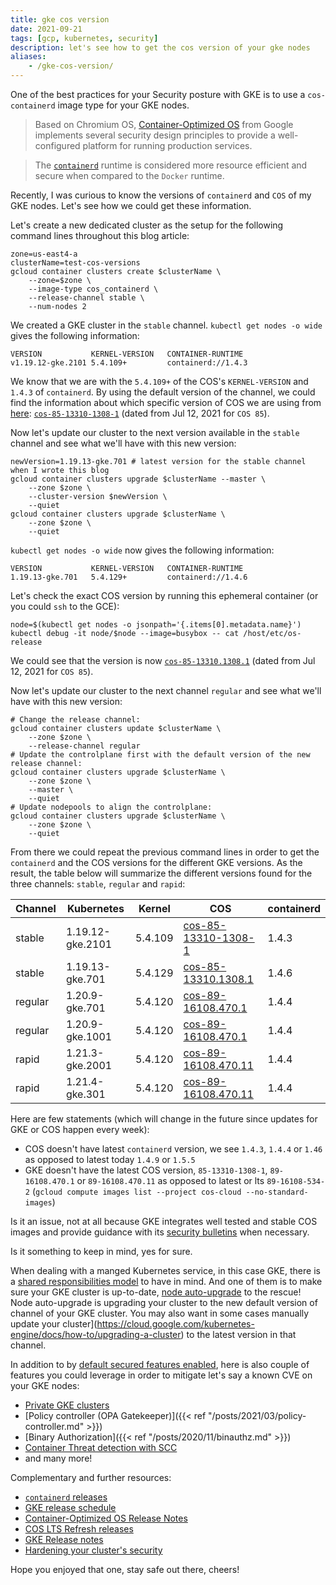 ```yaml
---
title: gke cos version
date: 2021-09-21
tags: [gcp, kubernetes, security]
description: let's see how to get the cos version of your gke nodes 
aliases:
    - /gke-cos-version/
---
```

One of the best practices for your Security posture with GKE is to use a `cos-containerd` image type for your GKE nodes.

> Based on Chromium OS, [Container-Optimized OS](https://cloud.google.com/container-optimized-os/docs/concepts/security) from Google implements several security design principles to provide a well-configured platform for running production services.

> The [`containerd`](https://cloud.google.com/kubernetes-engine/docs/concepts/using-containerd) runtime is considered more resource efficient and secure when compared to the `Docker` runtime.

Recently, I was curious to know the versions of `containerd` and `COS` of my GKE nodes. Let's see how we could get these information.

Let's create a new dedicated cluster as the setup for the following command lines throughout this blog article:
```
zone=us-east4-a
clusterName=test-cos-versions
gcloud container clusters create $clusterName \
    --zone=$zone \
    --image-type cos_containerd \
    --release-channel stable \
    --num-nodes 2
```

We created a GKE cluster in the `stable` channel. `kubectl get nodes -o wide` gives the following information:
```
VERSION           KERNEL-VERSION   CONTAINER-RUNTIME
v1.19.12-gke.2101 5.4.109+         containerd://1.4.3
```

We know that we are with the `5.4.109+` of the COS's `KERNEL-VERSION` and `1.4.3` of `containerd`. By using the default version of the channel, we could find the information about which specific version of COS we are using from [here](https://cloud.google.com/kubernetes-engine/docs/release-notes#current_versions): [`cos-85-13310-1308-1`](https://cloud.google.com/container-optimized-os/docs/release-notes/m85#cos-85-13310-1308-1) (dated from Jul 12, 2021 for `COS 85`). 

Now let's update our cluster to the next version available in the `stable` channel and see what we'll have with this new version:
```
newVersion=1.19.13-gke.701 # latest version for the stable channel when I wrote this blog
gcloud container clusters upgrade $clusterName --master \
    --zone $zone \
    --cluster-version $newVersion \
    --quiet
gcloud container clusters upgrade $clusterName \
    --zone $zone \
    --quiet
```

`kubectl get nodes -o wide` now gives the following information:
```
VERSION           KERNEL-VERSION   CONTAINER-RUNTIME
1.19.13-gke.701   5.4.129+         containerd://1.4.6
```

Let's check the exact COS version by running this ephemeral container (or you could `ssh` to the GCE):
```
node=$(kubectl get nodes -o jsonpath='{.items[0].metadata.name}')
kubectl debug -it node/$node --image=busybox -- cat /host/etc/os-release
```
We could see that the version is now [`cos-85-13310.1308.1`](https://cloud.google.com/container-optimized-os/docs/release-notes/m85#cos-85-13310-1308-1) (dated from Jul 12, 2021 for `COS 85`).

Now let's update our cluster to the next channel `regular` and see what we'll have with this new version:
```
# Change the release channel:
gcloud container clusters update $clusterName \
    --zone $zone \
    --release-channel regular
# Update the controlplane first with the default version of the new release channel:
gcloud container clusters upgrade $clusterName \
    --zone $zone \
    --master \
    --quiet
# Update nodepools to align the controlplane:
gcloud container clusters upgrade $clusterName \
    --zone $zone \
    --quiet
```

From there we could repeat the previous command lines in order to get the `containerd` and the COS versions for the different GKE versions. As the result, the table below will summarize the different versions found for the three channels: `stable`, `regular` and `rapid`:

| Channel | Kubernetes | Kernel | COS | containerd |
|---|---|---|---|---|
| stable | 1.19.12-gke.2101 | 5.4.109 | [cos-85-13310-1308-1](https://cloud.google.com/container-optimized-os/docs/release-notes/m85#cos-85-13310-1308-1) | 1.4.3 |
| stable | 1.19.13-gke.701 | 5.4.129 | [cos-85-13310.1308.1](https://cloud.google.com/container-optimized-os/docs/release-notes/m85#cos-85-13310-1308-1) | 1.4.6 |
| regular | 1.20.9-gke.701 | 5.4.120 | [cos-89-16108.470.1](https://cloud.google.com/container-optimized-os/docs/release-notes/m89#cos-89-16108-470-1) | 1.4.4 |
| regular | 1.20.9-gke.1001 | 5.4.120 | [cos-89-16108.470.1](https://cloud.google.com/container-optimized-os/docs/release-notes/m89#cos-89-16108-470-1) | 1.4.4 |
| rapid | 1.21.3-gke.2001 | 5.4.120 | [cos-89-16108.470.11](https://cloud.google.com/container-optimized-os/docs/release-notes/m89#cos-89-16108-470-11) | 1.4.4 |
| rapid | 1.21.4-gke.301 | 5.4.120 | [cos-89-16108.470.11](https://cloud.google.com/container-optimized-os/docs/release-notes/m89#cos-89-16108-470-11) | 1.4.4 |

Here are few statements (which will change in the future since updates for GKE or COS happen every week):
- COS doesn't have latest `containerd` version, we see `1.4.3`, `1.4.4` or `1.46` as opposed to latest today `1.4.9` or `1.5.5`
- GKE doesn't have the latest COS version, `85-13310-1308-1`, `89-16108.470.1` or `89-16108.470.11` as opposed to latest or lts `89-16108-534-2` (`gcloud compute images list --project cos-cloud --no-standard-images`)

Is it an issue, not at all because GKE integrates well tested and stable COS images and provide guidance with its [security bulletins](https://cloud.google.com/anthos/clusters/docs/security-bulletins) when necessary.

Is it something to keep in mind, yes for sure. 

When dealing with a manged Kubernetes service, in this case GKE, there is a [shared responsibilities model](https://cloud.google.com/blog/products/containers-kubernetes/exploring-container-security-the-shared-responsibility-model-in-gke-container-security-shared-responsibility-model-gke) to have in mind. And one of them is to make sure your GKE cluster is up-to-date, [node auto-upgrade](https://cloud.google.com/kubernetes-engine/docs/how-to/node-auto-upgrades) to the rescue! Node auto-upgrade is upgrading your cluster to the new default version of channel of your GKE cluster. You may also want in some cases manually update your cluster](https://cloud.google.com/kubernetes-engine/docs/how-to/upgrading-a-cluster) to the latest version in that channel.

In addition to by [default secured features enabled](https://cloud.google.com/kubernetes-engine/docs/how-to/hardening-your-cluster#secure_defaults), here is also couple of features you could leverage in order to mitigate let's say a known CVE on your GKE nodes:
- [Private GKE clusters](https://cloud.google.com/kubernetes-engine/docs/how-to/private-clusters)
- [Policy controller (OPA Gatekeeper)]({{< ref "/posts/2021/03/policy-controller.md" >}})
- [Binary Authorization]({{< ref "/posts/2020/11/binauthz.md" >}})
- [Container Threat detection with SCC](https://cloud.google.com/security-command-center/docs/concepts-container-threat-detection-overview)
- and many more!

Complementary and further resources:
- [`containerd` releases](https://github.com/containerd/containerd/releases)
- [GKE release schedule](https://cloud.google.com/kubernetes-engine/docs/release-schedule)
- [Container-Optimized OS Release Notes](https://cloud.google.com/container-optimized-os/docs/release-notes)
- [COS LTS Refresh releases](https://cloud.google.com/container-optimized-os/docs/concepts/versioning#lts_refresh_releases)
- [GKE Release notes](https://cloud.google.com/kubernetes-engine/docs/release-notes)
- [Hardening your cluster's security](https://cloud.google.com/kubernetes-engine/docs/how-to/hardening-your-cluster)

Hope you enjoyed that one, stay safe out there, cheers!